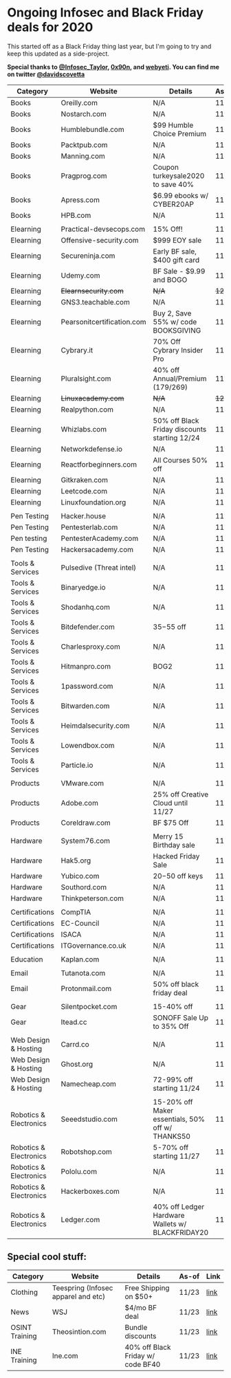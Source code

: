 # Ongoing Infosec and Black Friday deals for 2020
This started off as a Black Friday thing last year, but I'm going to try and keep this updated as a side-project.

**Special thanks to [@Infosec_Taylor](https://twitter.com/Infosec_Taylor/), [0x90n](https://github.com/0x90n/InfoSec-Black-Friday/blob/master/README.md), and [webyeti](https://www.webyeti.ninja/blog/hackerblkfri). You can find me on twitter [@davidscovetta](https://twitter.com/davidscovetta)**

| Category | Website | Details | As-of | Link |
| -------- | ------- | ------- | ----- | ---- |
| Books | Oreilly.com | N/A | 11/23 | N/A |
| Books | Nostarch.com | N/A | 11/23 | N/A |
| Books | Humblebundle.com | $99 Humble Choice Premium | 11/23 | [link](https://www.humblebundle.com) |
| Books | Packtpub.com | N/A | 11/23 | N/A |
| Books | Manning.com | N/A | 11/23 | N/A |
| Books | Pragprog.com | Coupon turkeysale2020 to save 40% | 11/23 | [link](http://media.pragprog.com/newsletters/2020-11-20.html) |
| Books | Apress.com | $6.99 ebooks w/ CYBER20AP | 11/23 | [link](https://www.apress.com/us/shop/cybermonday-sale?token=cyberweek18) |
| Books | HPB.com | N/A | 11/23 | N/A |
| | | | | |
| Elearning | Practical-devsecops.com | 15% Off! | 11/23 | [link](https://www.practical-devsecops.com/black-friday/) |
| Elearning | Offensive-security.com | $999 EOY sale | 11/23 | [link](https://www.offensive-security.com/awae-oswe/) |
| Elearning | Secureninja.com | Early BF sale, $400 gift card | 11/23 | [link](https://secureninja.com/promo/expert-cybersecurity-training.html) |
| Elearning | Udemy.com | BF Sale - $9.99 and BOGO  | 11/23 | [link](https://www.udemy.com/) |
| Elearning | ~~Elearnsecurity.com~~ | ~~N/A~~ | ~~12/25~~ | ~~N/A~~ |
| Elearning | GNS3.teachable.com | N/A | 11/23 | N/A |
| Elearning | Pearsonitcertification.com | Buy 2, Save 55% w/ code BOOKSGIVING | 11/23 | [link](https://www.pearsonitcertification.com/promotions/booksgiving-buy-2-plus-books-or-ebooks-save-55-142246) |
| Elearning | Cybrary.it | 70% Off Cybrary Insider Pro | 11/23 | [link](https://www.cybrary.it) |
| Elearning | Pluralsight.com | 40% off Annual/Premium ($179/$269) | 11/23 | [link](https://www.pluralsight.com/offer/2020/bf-cm-40-off) |
| Elearning | ~~Linuxacademy.com~~ | ~~N/A~~ | ~~12/25~~ | ~~N/A~~ |
| Elearning | Realpython.com | N/A | 11/23 | N/A |
| Elearning | Whizlabs.com | 50% off Black Friday discounts starting 12/24 | 11/23 | [link](https://www.whizlabs.com/) |
| Elearning | Networkdefense.io | N/A | 11/23 | N/A |
| Elearning | Reactforbeginners.com | All Courses 50% off | 11/23 | [link](https://reactforbeginners.com/) |
| Elearning | Gitkraken.com | N/A | 11/23 | N/A |
| Elearning | Leetcode.com | N/A | 11/23 | N/A |
| Elearning | Linuxfoundation.org | N/A | 11/23 | N/A |
| | | | | |
| Pen Testing | Hacker.house | N/A | 11/23 | N/A |
| Pen Testing | Pentesterlab.com | N/A | 11/23 | N/A |
| Pen testing | PentesterAcademy.com | N/A | 11/23 | N/A |
| Pen Testing | Hackersacademy.com | N/A | 11/23 | N/A |
| | | | | |
| Tools & Services | Pulsedive (Threat intel) | N/A | 11/23 | N/A |
| Tools & Services | Binaryedge.io | N/A | 11/23 | N/A |
| Tools & Services | Shodanhq.com | N/A | 11/23 | N/A |
| Tools & Services | Bitdefender.com | $35-$55 off | 11/23 | [link](https://www.bitdefender.com/media/html/consumer/new/2020/cl-offer-Black-Friday-2020-opt/) |
| Tools & Services | Charlesproxy.com | N/A | 11/23 | N/A |
| Tools & Services | Hitmanpro.com | BOG2 | 11/23 | [link](https://shop.hitmanpro.com/747/uurl-bvzhur942h) |
| Tools & Services | 1password.com | N/A | 11/23 | N/A |
| Tools & Services | Bitwarden.com | N/A | 11/23 | N/A |
| Tools & Services | Heimdalsecurity.com | N/A | 11/23 | N/A |
| Tools & Services | Lowendbox.com | N/A | 11/23 | N/A |
| Tools & Services | Particle.io | N/A | 11/23 | N/A |
| | | | | |
| Products | VMware.com | N/A | 11/23 | N/A |
| Products | Adobe.com | 25% off Creative Cloud until 11/27 | 11/23 | [link](https://www.adobe.com) |
| Products | Coreldraw.com | BF $75 Off | 11/23 | [link](https://www.coreldraw.com/en/special-offers/?x-campaign=hsw) |
| | | | | |
| Hardware | System76.com | Merry 15 Birthday sale | 11/23 | [link](https://system76.com/specials) |
| Hardware | Hak5.org | Hacked Friday Sale | 11/23 | [link](https://shop.hak5.org) |
| Hardware | Yubico.com | $20-$50 off keys | 11/23 | [link](https://www.yubico.com/store/black-friday/) |
| Hardware | Southord.com | N/A | 11/23 | N/A |
| Hardware | Thinkpeterson.com | N/A | 11/23 | N/A |
| | | | | |
| Certifications| CompTIA | N/A | 11/23 | N/A |
| Certifications | EC-Council | N/A | 11/23 | N/A |
| Certifications | ISACA | N/A | 11/23 | N/A |
| Certifications | ITGovernance.co.uk | N/A | 11/23 | N/A |
| | | | | |
| Education | Kaplan.com | N/A | 11/23 | N/A |
| | | | | |
| Email | Tutanota.com | N/A | 11/17 | N/A |
| Email | Protonmail.com | 50% off black friday deal | 11/23 | [link](https://protonmail.com/blackfriday) |
| | | | | |
| Gear | Silentpocket.com | 15-40% off | 11/23 | [link](https://silent-pocket.com/collections/all-products) |
| Gear | Itead.cc | SONOFF Sale Up to 35% Off | 11/23 | [link](https://www.itead.cc/sonoff-best-sale-of-the-year) |
| | | | | |
| Web Design & Hosting | Carrd.co | N/A | 11/23 | N/A |
| Web Design & Hosting | Ghost.org | N/A | 11/23 | N/A |
| Web Design & Hosting | Namecheap.com | 72-99% off starting 11/24 | 11/23 | [link](https://www.namecheap.com/domain-web-hosting-ssl-deals/black-friday/) |
| | | | | |
| Robotics & Electronics | Seeedstudio.com | 15-20% off Maker essentials, 50% off w/ THANKS50 | 11/23 | [link](https://www.seeedstudio.com/thanksgiving-day-sale-for-maker-essentials.html) |
| Robotics & Electronics | Robotshop.com | 5-70% off starting 11/27 | 11/23 | [link](https://www.robotshop.com/community/blog/show/best-robotshop-black-friday-2020-deals-up-to-50-off) |
| Robotics & Electronics | Pololu.com | N/A | 11/23 | N/A |
| Robotics & Electronics | Hackerboxes.com | N/A | 11/23 | N/A |
| Robotics & Electronics | Ledger.com | 40% off Ledger Hardware Wallets w/ BLACKFRIDAY20 | 11/23 | [link](https://shop.ledger.com/pages/black-friday) |



## Special cool stuff:
| Category | Website | Details | As-of | Link |
| -------- | ------- | ------- | ----- | ---- |
| Clothing | Teespring (Infosec apparel and etc) | Free Shipping on $50+ | 11/23 | [link](https://teespring.com/shop/information-technology-information-security-tshirts) |
| News | WSJ | $4/mo BF deal | 11/23 | [link](https://store.wsj.com/shop/us/us/wsjuelnsb20/)
| OSINT Training | Theosintion.com | Bundle discounts | 11/23 | [link](https://blackfriday.theosintion.com) |
| INE Training | Ine.com | 40% off Black Friday w/ code BF40 | 11/23 | [link](https://ine.com/pages/black-friday-2020) |
